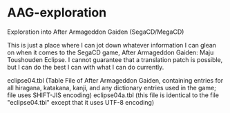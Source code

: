 # AAG-exploration
Exploration into After Armageddon Gaiden (SegaCD/MegaCD)

This is just a place where I can jot down whatever information I can glean on when it comes to the SegaCD game, After Armageddon Gaiden: Maju Toushouden Eclipse.  I cannot guarantee that a translation patch is possible, but I can do the best I can with what I can do currently.

eclipse04.tbl (Table File of After Armageddon Gaiden, containing entries for all hiragana, katakana, kanji, and any dictionary entries used in the game; file uses SHIFT-JIS encoding)
eclipse04a.tbl (this file is identical to the file "eclipse04.tbl" except that it uses UTF-8 encoding)
